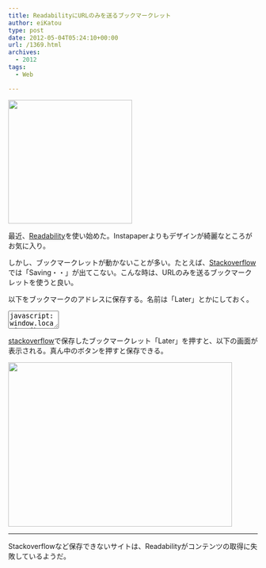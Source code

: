```yaml
---
title: ReadabilityにURLのみを送るブックマークレット
author: eiKatou
type: post
date: 2012-05-04T05:24:10+00:00
url: /1369.html
archives:
  - 2012
tags:
  - Web

---
```

[<img src="http://eikatou.net/blog/wp-content/uploads/2012/05/20120504_readability.png" alt="" title="20120504_readability" width="250" height="250" class="alignnone size-full wp-image-1372" srcset="/uploads/2012/05/20120504_readability.png 250w, /uploads/2012/05/20120504_readability-150x150.png 150w" sizes="(max-width: 250px) 100vw, 250px" />][1]

最近、[Readability][2]を使い始めた。Instapaperよりもデザインが綺麗なところがお気に入り。

しかし、ブックマークレットが動かないことが多い。たとえば、[Stackoverflow][3]では「Saving・・」が出てこない。こんな時は、URLのみを送るブックマークレットを使うと良い。

以下をブックマークのアドレスに保存する。名前は「Later」とかにしておく。
  
<textarea name="javascript" rows="2" cols="10">javascript:window.location=&#8217;http://www.readability.com/save?url=&#8217;+encodeURI(window.location);</textarea> 

[stackoverflow][3]で保存したブックマークレット「Later」を押すと、以下の画面が表示される。真ん中のボタンを押すと保存できる。
  
[<img src="http://eikatou.net/blog/wp-content/uploads/2012/05/20120504b.png" alt="" title="20120504b" width="452" height="332" class="alignnone size-full wp-image-1374" srcset="/uploads/2012/05/20120504b.png 452w, /uploads/2012/05/20120504b-300x220.png 300w, /uploads/2012/05/20120504b-408x300.png 408w" sizes="(max-width: 452px) 100vw, 452px" />][4] 

* * *

Stackoverflowなど保存できないサイトは、Readabilityがコンテンツの取得に失敗しているようだ。

 [1]: http://eikatou.net/blog/wp-content/uploads/2012/05/20120504_readability.png
 [2]: http://www.readability.com/
 [3]: http://stackoverflow.com/
 [4]: http://eikatou.net/blog/wp-content/uploads/2012/05/20120504b.png
